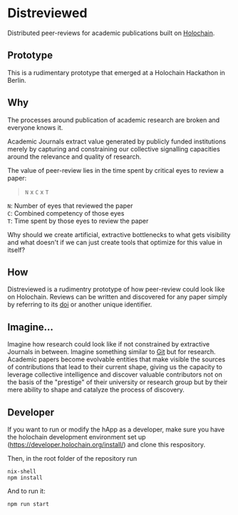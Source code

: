 # Distreviewed

Distributed peer-reviews for academic publications built on [Holochain](https://www.holochain.org/).

## Prototype

This is a rudimentary prototype that emerged at a Holochain Hackathon in Berlin.

## Why

The processes around publication of academic research are broken and everyone knows it.

Academic Journals extract value generated by publicly funded institutions merely by capturing and constraining our collective signalling capacities around the relevance and quality of research.

The value of peer-review lies in the time spent by critical eyes to review a paper:

> `N` x `C` x `T`

`N`: Number of eyes that reviewed the paper<br>
`C`: Combined competency of those eyes<br>
`T`: Time spent by those eyes to review the paper<br>

Why should we create artificial, extractive bottlenecks to what gets visibility and what doesn't if we can just create tools that optimize for this value in itself?


## How

Distreviewed is a rudimentry prototype of how peer-review could look like on Holochain. Reviews can be written and discovered for any paper simply by referring to its [doi](https://en.wikipedia.org/wiki/Digital_object_identifier) or another unique identifier.


## Imagine...

Imagine how research could look like if not constrained by extractive Journals in between. Imagine something similar to [Git](https://en.wikipedia.org/wiki/Git) but for research. Academic papers become evolvable entities that make visible the sources of contributions that lead to their current shape, giving us the capacity to leverage collective intelligence and discover valuable contributors not on the basis of the "prestige" of their university or research group but by their mere ability to shape and catalyze the process of discovery.


## Developer

If you want to run or modify the hApp as a developer, make sure you have the holochain development environment set up (https://developer.holochain.org/install/) and clone this respository.

Then, in the root folder of the repository run

```
nix-shell
npm install
```

And to run it:

```
npm run start
```













